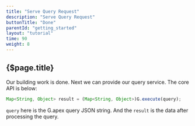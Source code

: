 ```yaml
---
title: "Serve Query Request"
description: "Serve Query Request"
buttonTitle: "Done"
parentId: "getting_started"
layout: "tutorial"
time: 90
weight: 8
---
```


## {$page.title}

Our building work is done. Next we can provide our query service. The core API is below:

```javascript
Map<String, Object> result = (Map<String, Object>)G.execute(query);
```

`query` here is the G.apex query JSON string. And the `result` is the data after processing the query.

